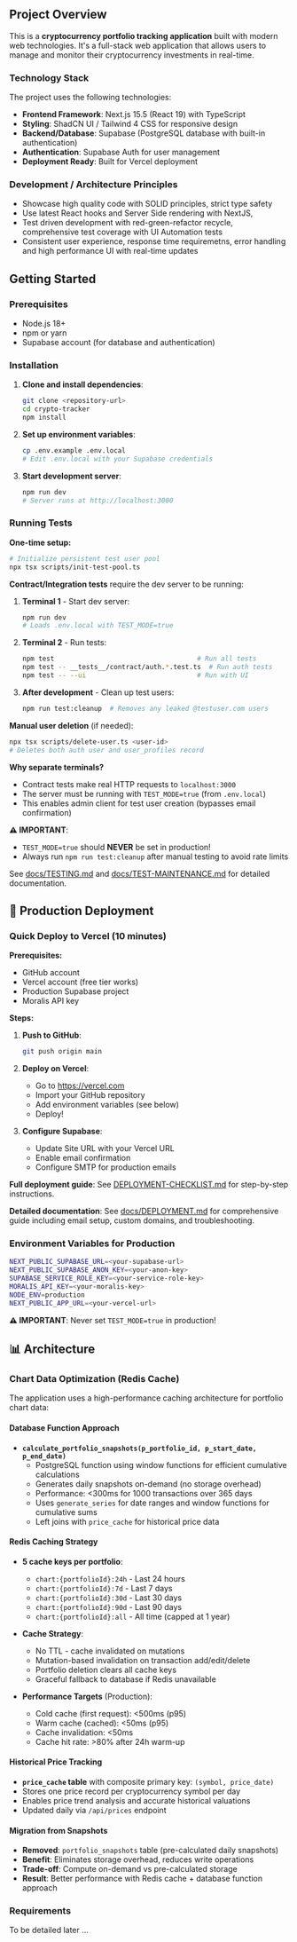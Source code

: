 ## Project Overview

This is a **cryptocurrency portfolio tracking application** built with modern web technologies. It's a full-stack web application that allows users to manage and monitor their cryptocurrency investments in real-time.

### Technology Stack

The project uses the following technologies:

- **Frontend Framework**: Next.js 15.5 (React 19) with TypeScript
- **Styling**: ShadCN UI / Tailwind 4 CSS for responsive design
- **Backend/Database**: Supabase (PostgreSQL database with built-in authentication)
- **Authentication**: Supabase Auth for user management
- **Deployment Ready**: Built for Vercel deployment

### Development / Architecture Principles
- Showcase high quality code with SOLID principles, strict type safety
- Use latest React hooks and Server Side rendering with NextJS, 
- Test driven development with red-green-refactor recycle, comprehensive test coverage with UI Automation tests 
- Consistent user experience, response time requiremetns, error handling and high performance UI with real-time updates

## Getting Started

### Prerequisites
- Node.js 18+ 
- npm or yarn
- Supabase account (for database and authentication)

### Installation

1. **Clone and install dependencies**:
   ```bash
   git clone <repository-url>
   cd crypto-tracker
   npm install
   ```

2. **Set up environment variables**:
   ```bash
   cp .env.example .env.local
   # Edit .env.local with your Supabase credentials
   ```

3. **Start development server**:
   ```bash
   npm run dev
   # Server runs at http://localhost:3000
   ```

### Running Tests

**One-time setup:**
```bash
# Initialize persistent test user pool
npx tsx scripts/init-test-pool.ts
```

**Contract/Integration tests** require the dev server to be running:

1. **Terminal 1** - Start dev server:
   ```bash
   npm run dev
   # Loads .env.local with TEST_MODE=true
   ```

2. **Terminal 2** - Run tests:
   ```bash
   npm test                                    # Run all tests
   npm test -- __tests__/contract/auth.*.test.ts  # Run auth tests
   npm test -- --ui                            # Run with UI
   ```

3. **After development** - Clean up test users:
   ```bash
   npm run test:cleanup  # Removes any leaked @testuser.com users
   ```

**Manual user deletion** (if needed):
```bash
npx tsx scripts/delete-user.ts <user-id>
# Deletes both auth user and user_profiles record
```

**Why separate terminals?**
- Contract tests make real HTTP requests to `localhost:3000`
- The server must be running with `TEST_MODE=true` (from `.env.local`)
- This enables admin client for test user creation (bypasses email confirmation)

**⚠️ IMPORTANT**: 
- `TEST_MODE=true` should **NEVER** be set in production!
- Always run `npm run test:cleanup` after manual testing to avoid rate limits

See [docs/TESTING.md](docs/TESTING.md) and [docs/TEST-MAINTENANCE.md](docs/TEST-MAINTENANCE.md) for detailed documentation.

## 🚀 Production Deployment

### Quick Deploy to Vercel (10 minutes)

**Prerequisites:**
- GitHub account
- Vercel account (free tier works)
- Production Supabase project
- Moralis API key

**Steps:**

1. **Push to GitHub**:
   ```bash
   git push origin main
   ```

2. **Deploy on Vercel**:
   - Go to https://vercel.com
   - Import your GitHub repository
   - Add environment variables (see below)
   - Deploy!

3. **Configure Supabase**:
   - Update Site URL with your Vercel URL
   - Enable email confirmation
   - Configure SMTP for production emails

**Full deployment guide**: See [DEPLOYMENT-CHECKLIST.md](./DEPLOYMENT-CHECKLIST.md) for step-by-step instructions.

**Detailed documentation**: See [docs/DEPLOYMENT.md](./docs/DEPLOYMENT.md) for comprehensive guide including email setup, custom domains, and troubleshooting.

### Environment Variables for Production

```bash
NEXT_PUBLIC_SUPABASE_URL=<your-supabase-url>
NEXT_PUBLIC_SUPABASE_ANON_KEY=<your-anon-key>
SUPABASE_SERVICE_ROLE_KEY=<your-service-role-key>
MORALIS_API_KEY=<your-moralis-key>
NODE_ENV=production
NEXT_PUBLIC_APP_URL=<your-vercel-url>
```

**⚠️ IMPORTANT**: Never set `TEST_MODE=true` in production!

## 📊 Architecture

### Chart Data Optimization (Redis Cache)

The application uses a high-performance caching architecture for portfolio chart data:

#### Database Function Approach
- **`calculate_portfolio_snapshots(p_portfolio_id, p_start_date, p_end_date)`**
  - PostgreSQL function using window functions for efficient cumulative calculations
  - Generates daily snapshots on-demand (no storage overhead)
  - Performance: <300ms for 1000 transactions over 365 days
  - Uses `generate_series` for date ranges and window functions for cumulative sums
  - Left joins with `price_cache` for historical price data

#### Redis Caching Strategy
- **5 cache keys per portfolio**: 
  - `chart:{portfolioId}:24h` - Last 24 hours
  - `chart:{portfolioId}:7d` - Last 7 days
  - `chart:{portfolioId}:30d` - Last 30 days
  - `chart:{portfolioId}:90d` - Last 90 days
  - `chart:{portfolioId}:all` - All time (capped at 1 year)

- **Cache Strategy**:
  - No TTL - cache invalidated on mutations
  - Mutation-based invalidation on transaction add/edit/delete
  - Portfolio deletion clears all cache keys
  - Graceful fallback to database if Redis unavailable

- **Performance Targets** (Production):
  - Cold cache (first request): <500ms (p95)
  - Warm cache (cached): <50ms (p95)
  - Cache invalidation: <50ms
  - Cache hit rate: >80% after 24h warm-up

#### Historical Price Tracking
- **`price_cache` table** with composite primary key: `(symbol, price_date)`
- Stores one price record per cryptocurrency symbol per day
- Enables price trend analysis and accurate historical valuations
- Updated daily via `/api/prices` endpoint

#### Migration from Snapshots
- **Removed**: `portfolio_snapshots` table (pre-calculated daily snapshots)
- **Benefit**: Eliminates storage overhead, reduces write operations
- **Trade-off**: Compute on-demand vs pre-calculated storage
- **Result**: Better performance with Redis cache + database function approach

### Requirements
To be detailed later ...
